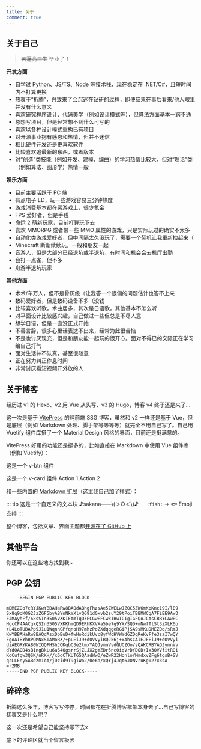 ```yaml
---
title: 关于
comment: true
---
```


## 关于自己

> ~~苦逼高三生~~ 毕业了！

**开发方面**
- 自学过 Python、JS/TS、Node 等技术栈，现在稳定在 .NET/C#，且短时间内不打算更换
- 热衷于“折腾”，兴致来了会沉迷在钻研的过程，即便结果在事后看来/他人眼里并没有什么意义
- 喜欢研究程序设计、代码美学（例如设计模式等），但算法方面基本一窍不通
- 总想写项目，但是经常想不到什么可写的
- 喜欢以各种设计模式重构已有项目
- 对开源事业抱有感恩和热情，但并不迷信
- 相比硬件开发还是更喜欢软件
- 比较喜欢追最新的东西，或者版本
- 对“创造”类技能（例如开发、建模、编曲）的学习热情比较大，但对“理论”类（例如算法、图形学）热情一般

**娱乐方面**
- 目前主要活跃于 PC 端
- 有点电子 ED，玩一些游戏容易三分钟热度
- 游戏消费基本都在买游戏上，很少氪金
- FPS 爱好者，但是手残
- 命运 2 萌新玩家，目前打算玩下去
- 喜欢 MMORPG 或者带一些 MMO 属性的游戏，只是实际玩过的确实不太多
- 自动化类游戏爱好者，但中间隔太久没玩了，需要一个契机让我重新捡起来（
- Minecraft 断断续续玩，一般和朋友一起
- 音游人，但是大部分已经退坑或半退坑，有时间和机会会去机厅出勤
- 会打一点雀，但不多
- 舟游半退坑玩家

**其他方面**
- 术术/车万人，但不是骨灰级（让我答一个很偏的问题估计也答不上来
- 数码爱好者，但是数码设备不多（没钱
- 比较喜欢听歌，术曲居多，其次是日语歌，其他基本不怎么听
- 对平面设计比较感兴趣，自己做过一些但总是不尽人意
- 想学日语，但是一直没正式开始
- 不善言辞，很多心里话表达不出来，经常为此很苦恼
- 不是也讨厌现充，但是和朋友能一起玩的很开心。面对不得已的交际正在学习给自己打气
- 面对生活并不认真，甚至很随意
- 正在努力纠正作息时间
- 非常讨厌看短视频开外放的人

## 关于博客

经历过 v1 的 Hexo、v2 用 Vue 从头写、v3 的 Hugo，博客 v4 终于还是来了...

这一次是基于 [VitePress](https://vitepress.dev/) 的纯前端 SSG 博客，虽然和 v2 一样还是基于 Vue，但是底层（例如 Markdown
处理、脚手架等等等等）就完全不用自己写了。自己用 Vuetify 组件库搭了一个 Material Design
风格的界面，目前还是挺满意的。

VitePress 好用的功能还是挺多的，比如直接在 Markdown 中使用 Vue 组件库（例如 Vuetify）：

<v-btn class="my-2">这是一个 v-btn 组件</v-btn>

<v-slider class="mt-2" label="这是一个 v-slider 组件" />

<v-card class="my-2">
  <v-card-title>这是一个 v-card 组件</v-card-title>
  <v-card-actions>
    <v-btn>Action 1</v-btn>
    <v-btn>Action 2</v-btn>
  </v-card-actions>
</v-card>

和一些内置的 [Markdown 扩展](https://vitepress.dev/guide/markdown)（这里我自己加了样式）：

::: tip 这是一个自定义的文本块
♪sakana——\\(＞○＜\\)♪ &emsp; `:fish:` → :fish: Emoji 支持
:::

整个博客，包括文章、界面主题都[开源在了 GitHub 上](https://github.com/bsdayo/blog)

## 其他平台

你还可以在这些地方找到我~

<!--suppress HtmlUnknownTag -->
<SocialCards />

<script setup>
import SocialCards from './SocialCards.vue'
</script>

## PGP 公钥

```
-----BEGIN PGP PUBLIC KEY BLOCK-----

mDMEZOo7cRYJKwYBBAHaRw8BAQdABhgFhzsAe5ZWELwJZQC5ZW6mKpKnc19I/lE9
Sx8q9oK0G2JzZGF5byA8YnNkYXlvQG91dGxvb2suY29tPoiTBBMWCgA7FiEE9Aw3
FJMAyhFf/6ksSIn3505VXKIFAmTqO3ECGwEFCwkIBwICIgIGFQoJCAsCBBYCAwEC
HgcCF4AACgkQSIn3505VXKKhmQD9ERhKXVXa5be7g9YX/SQD+mNwfTlSt3iXLK6o
+L4LoTUBAPp9J1u1WqnnGPfqnoH97mhzPoZXdqqgeRGiPjSA9sMKuDMEZOo/sRYJ
KwYBBAHaRw8BAQdAsxDbBuD+fwHoRdikUvc8yfWcHVWYd6ZDqReKvFfe3saI7wQY
FgoAIBYhBPQMNxSTAMoRX/+pLEiJ9+dOVVyiBQJk6j+xAhsCAIEJEEiJ9+dOVVyi
diAEGRYKAB0WIQQFHShJOKqbC3e2lmxYAQJymnVvdQUCZOo/sQAKCRBYAQJymnVv
dYdQAQD4sB1ngBkLu6a64QgsrrSjZLJX2gYZDr5nc0iqVrDYDQD+Ix3QVVfitROi
KdCufgw3QSK/nRKH//x6dCTKUT6SQAadWwD/eZwR22HonloYMmdxvZFg6tgsB+SV
qcLLEny5ABdzm1oA/jDzid9T9giWo2/0e6a/xQYj4Jqt6JONvruKg027x3sA
=r2MB
-----END PGP PUBLIC KEY BLOCK-----
```

## 碎碎念

折腾这么多年，博客写写停停，时间都花在折腾博客框架本身去了...自己写博客的初衷又是什么呢？

这一次还是希望自己能坚持写下去x

底下的评论区就当个留言板罢

